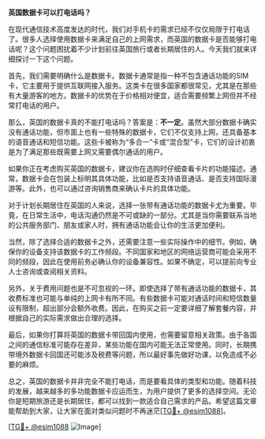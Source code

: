 **英国数据卡可以打电话吗？**

在现代通信技术高度发达的时代，我们对手机卡的需求已经不仅仅局限于打电话了。很多人选择使用数据卡来满足自己的上网需求，而英国的数据卡是否能够打电话呢？这个问题困扰着不少计划前往英国旅行或者长期居住的人。今天我们就来详细探讨一下这个问题。

首先，我们需要明确什么是数据卡。数据卡通常是指一种不包含通话功能的SIM卡，它主要用于提供互联网接入服务。这类卡在很多国家都很常见，尤其是在那些有大量游客的地方。数据卡的优势在于价格相对便宜，适合需要频繁上网但并不经常打电话的用户。

那么，英国的数据卡真的不能打电话吗？答案是：**不一定**。虽然大部分数据卡确实没有通话功能，但市面上也有一些特殊的数据卡，它们不仅支持上网，还具备基本的语音通话和短信功能。这些卡被称为“多合一”卡或“混合型”卡，它们的设计初衷是为了满足那些既需要上网又需要偶尔通话的用户。

如果你正在考虑购买英国的数据卡，建议你在选购时仔细查看卡片的功能描述。通常，数据卡会在包装上标明其具体功能，比如是否支持语音通话、是否支持国际漫游等。此外，也可以通过咨询销售商来确认卡片的具体功能。

对于计划长期居住在英国的人来说，选择一张带有通话功能的数据卡尤为重要。毕竟，在日常生活中，电话沟通仍然是不可或缺的一部分。尤其是当你需要联系当地的公共服务部门、朋友或家人时，拥有通话功能会让你的生活更加便利。

当然，除了选择合适的数据卡之外，还需要注意一些实际操作中的细节。例如，确保你的设备支持该数据卡的工作频段。不同国家和地区的网络运营商可能会采用不同的频段，因此在使用前务必确认你的设备兼容性。如果不确定，可以提前向专业人士咨询或查阅相关资料。

另外，关于费用问题也是不可忽视的一环。即使选择了带有通话功能的数据卡，其收费标准也可能与单纯的上网卡有所不同。有些数据卡可能对通话时间和短信数量设有限制，超出部分会额外收费。因此，在购买之前一定要详细了解套餐内容，并根据自己的实际需求做出合理的选择。

最后，如果你打算将英国的数据卡带回国内使用，也需要留意相关政策。由于各国之间的通信标准可能存在差异，某些功能在国内可能无法正常使用。同时，长期携带境外数据卡回国还可能涉及税费等问题，所以最好事先做好功课，以免造成不必要的麻烦。

总之，英国的数据卡并非完全不能打电话，而是要看具体的类型和功能。随着科技的发展，越来越多的多功能数据卡应运而生，为用户提供了更多的选择空间。无论你是短期旅游还是长期居住，都可以找到一款适合自己需求的产品。希望这篇文章能帮助到大家，让大家在面对类似问题时不再迷茫[[TG💪+ @esim1088](https://t.me/s/esim1088)]。

[[TG💪+ @esim1088](https://t.me/s/esim1088) ![Image](https://i.postimg.cc/4NQfJmqS/Snipaste-2025-05-13-00-14-12.png)]